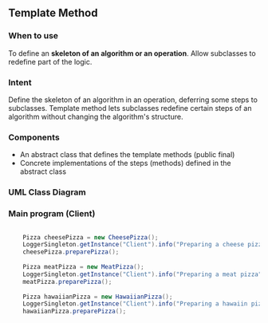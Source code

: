 ## Template Method

### When to use
To define an **skeleton of an algorithm or an operation**. Allow subclasses to redefine part of the logic.

### Intent
Define the skeleton of an algorithm in an operation, deferring some steps
to subclasses. Template method lets subclasses redefine certain steps of
an algorithm without changing the algorithm's structure.

### Components
- An abstract class that defines the template methods (public final)
- Concrete implementations of the steps (methods) defined in the abstract class

### UML Class Diagram

### Main program (Client)

```java

	Pizza cheesePizza = new CheesePizza();
	LoggerSingleton.getInstance("Client").info("Preparing a cheese pizza");
	cheesePizza.preparePizza();
	
	Pizza meatPizza = new MeatPizza();
	LoggerSingleton.getInstance("Client").info("Preparing a meat pizza");
	meatPizza.preparePizza();
	
	Pizza hawaiianPizza = new HawaiianPizza();
	LoggerSingleton.getInstance("Client").info("Preparing a hawaiin pizza");
	hawaiianPizza.preparePizza();

```
